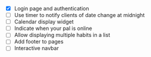 - [x] Login page and authentication
- [ ] Use timer to notify clients of date change at midnight
- [ ] Calendar display widget
- [ ] Indicate when your pal is online
- [ ] Allow displaying multiple habits in a list
- [ ] Add footer to pages
- [ ] Interactive navbar
